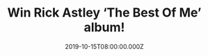 ---
campaign-uuid: "c-bfbc0210-2915-427c-895c-4093b83c62e9"
type: "Competition"
category: "Music"
date: "2019-10-15T08:00:00.000Z"
end-date: "2019-11-15T23:59:00.000Z"
disable-form: false
is_promoted: false
has_entry_page: true
title: "Win Rick Astley ‘The Best Of Me’ album!"
competition-description: "<p>Rick celebrates his extraordinary story with the release\
  \ of the new career-spanning compilation 'The Best of Me'. It charts his initial\
  \ run of 8 consecutive UK Top 10 hits that started with 'Never Gonna Give You Up',\
  \ alongside recent fan favourites such as 'Keep Singing', 'Angels On My Side' and\
  \ 'Try'. It also digs into some deep cuts too, such as 'Lights Out' from 2010.</p>\n\
  <p>We are giving away a copy of Rick’s record to one lucky member to win. Click\
  \ below and it could be yours!</p>\n"
hero-header: "Win Rick Astley ‘The Best Of Me’ album!"
terms-confirmation: "N/A"
banner-img: "https://assets.expresslyapp.com/asset-fef3ca2a-d7cb-4db6-b8ad-df88dcfef978.jpg"
logo-left-href: "aaa.nme.com"
logo-left-image: "https://assets.expresslyapp.com/asset-e582bb89-0b3c-407d-a858-f586529a8faa.jpg"
logo-left-title: "NME AAA"
bg-image-hero: "https://assets.expresslyapp.com/asset-ae92e179-789c-40b5-aaca-09c3190e898c.jpg"
bg-image-first: "https://assets.expresslyapp.com/asset-fec0cbe9-fb94-4a00-aa09-8a4f34ca3394.jpg"
section1-content: "<p>The set is bookended with a step into the past and an eye to\
  \ the future. Again entirely self-written, produced and performed, opening track\
  \ 'Every One of Us' is a brand new song that shows that the power of Rick Astley\
  \ 2.0 is undiminished. And it closes with a new 'Pianoforte' take on 'Never Gonna\
  \ Give You Up'. Dropping the peppy '80s beats for an intimate piano arrangement\
  \ captures it in a new light, its inner heartbreak becoming all the more apparent.</p>\n\
  <p>Want it? We are giving away a copy of Rick Astley’s brand new record ‘The Best\
  \ Of Me’ to one lucky member. Think no more and enter below for a chance to taking\
  \ it home with you.</p>\n<p>Good luck!</p>\n"
entry-title: "Win Rick Astley ‘The Best Of Me’ album!"
entry-content: "<p>Enter the draw to win Rick Astley ‘The Best Of Me’ album by completing\
  \ the form below before 23:59 on the 15th of November 2019.</p>\n"
has-winner: false
prize-description: "Rick Astley ‘The Best Of Me’ album"
special-conditions: "Multiple entries are allowed up to one every day.\r\n\r\nThis\
  \ competition is also available on: http://club.expressly.io/competitons/rick-astley-the-best-of-me"
country-restrictions:
- "GB"
---